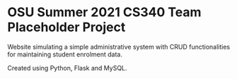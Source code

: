 # OSU Summer 2021 CS340 Team Placeholder Project

Website simulating a simple administrative system with CRUD functionalities for maintaining student enrolment data.

Created using Python, Flask and MySQL.

